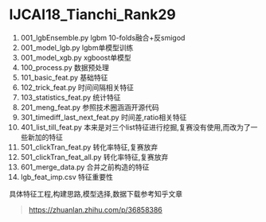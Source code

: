 # IJCAI18_Tianchi_Rank29
1. 001_lgbEnsemble.py lgbm 10-folds融合+反smigod
2. 001_model_lgb.py lgbm单模型训练
3. 001_model_xgb.py xgboost单模型
4. 100_process.py 数据预处理
5. 101_basic_feat.py 基础特征
6. 102_trick_feat.py 时间间隔相关特征
7. 103_statistics_feat.py 统计特征
8. 201_meng_feat.py 参照技术圈涵涵开源代码
9. 301_timediff_last_next_feat.py 时间差,ratio相关特征
10. 401_list_till_feat.py 本来是对三个list特征进行挖掘,复赛没有使用,而改为了一些新加的特征
11. 501_clickTran_feat.py 转化率特征,复赛放弃
12. 501_clickTran_feat_all.py 转化率特征,复赛放弃
13. 601_merge_data.py 合并之前构造的特征
14. lgb_feat_imp.csv 特征重要性

具体特征工程,构建思路,模型选择,数据下载参考知乎文章
>https://zhuanlan.zhihu.com/p/36858386

